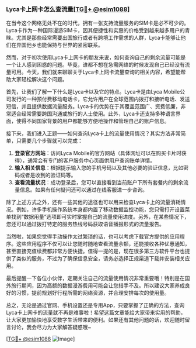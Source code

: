 ### Lyca卡上网卡怎么查流量[[TG💪+ @esim1088](https://t.me/s/esim1088)]

在当今这个网络无处不在的时代，拥有一张支持流量服务的SIM卡是必不可少的。Lyca卡作为一种国际漫游SIM卡，因其便捷性和实惠的价格受到越来越多用户的青睐。尤其是那些经常需要出国旅行或者有跨境工作需求的人群，Lyca卡能够让他们在异国他乡也能保持与世界的紧密联系。

然而，对于初次使用Lyca卡上网卡的朋友来说，如何查询自己的剩余流量可能是一个让人感到困惑的问题。毕竟，谁都不想在急需网络的时候发现自己已经没有流量可用。今天，我们就来聊聊关于Lyca卡上网卡流量查询的相关内容，希望能帮助大家轻松解决这个问题。

首先，让我们了解一下什么是Lyca卡以及它的特点。Lyca卡是由Lyca Mobile公司发行的一种预付费移动电话卡，它允许用户在全球范围内拨打和接听电话、发送短信，并且提供数据流量服务。Lyca卡的优势在于其覆盖范围广、资费低廉，非常适合经常需要跨国沟通或旅行的人士使用。此外，Lyca卡还支持多种语言界面，使得不同国家背景的用户都能够方便地操作和管理自己的账户信息。

接下来，我们进入正题——如何查询Lyca卡上的流量使用情况？其实方法非常简单，只需要几个步骤就可以完成：

1. **登录官方网站**：访问Lyca Mobile的官方网站（具体网址可以在购买卡片时获得），通常会有专门的客户服务中心页面供用户查询账单详情。
2. **输入相关信息**：根据提示输入您的手机号码以及其他必要的验证信息，比如密码或者是收到的验证码等。
3. **查看流量状况**：成功登录后，您可以直接看到当前账户下所有套餐内的剩余流量信息。如果有任何疑问还可以通过在线客服进一步咨询。

除了上述方式之外，还有一些其他的途径也可以用来检查Lyca卡上的流量消耗情况。例如，许多手机操作系统本身都内置了移动数据监控功能，您只需打开设置菜单找到“数据用量”选项即可实时掌握自己的流量使用进度。另外，在某些情况下，您还可以通过拨打特定的服务热线号码获取语音播报形式的流量报告。

当然啦，如果您觉得手动操作太过繁琐的话，也可以考虑下载官方提供的应用程序。这些应用程序不仅可以让您随时随地查看流量余额，还能接收各种优惠通知，甚至直接充值续费都非常方便快捷。值得一提的是，现在很多第三方软件平台也提供了类似的服务，不过为了确保信息安全，请务必选择正规渠道下载并安装相关应用。

最后提醒一下各位小伙伴，定期关注自己的流量使用情况非常重要哦！特别是在国外旅行期间，因为高额的数据漫游费用可能会让您措手不及。所以建议大家养成良好的习惯，提前规划好行程所需的网络资源，并合理安排每次的使用量。

总之，无论是通过官网、手机设置还是专用App，只要掌握了正确的方法，查询Lyca卡上网卡的流量就不再是难事啦！希望这篇文章能给大家带来实用的帮助，让大家更加愉快地享受数字生活带来的便利。如果还有其他问题的话，欢迎随时留言讨论，我会尽力为大家解答疑惑哦~

[[TG💪+ @esim1088](https://t.me/s/esim1088) ![Image](https://i.postimg.cc/4NQfJmqS/Snipaste-2025-05-13-00-14-12.png)]